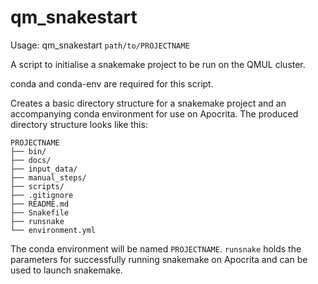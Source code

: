 # qm_snakestart
Usage: qm_snakestart `path/to/PROJECTNAME`

A script to initialise a snakemake project to be run on the QMUL cluster.

conda and conda-env are required for this script.

Creates a basic directory structure for a snakemake project and an accompanying conda environment for use on Apocrita.
The produced directory structure looks like this:

    PROJECTNAME
    ├── bin/
    ├── docs/
    ├── input_data/
    ├── manual_steps/
    ├── scripts/
    ├── .gitignore
    ├── README.md
    ├── Snakefile
    ├── runsnake
    └── environment.yml

The conda environment will be named `PROJECTNAME`.
`runsnake` holds the parameters for successfully running snakemake on Apocrita and can be used to launch snakemake.
